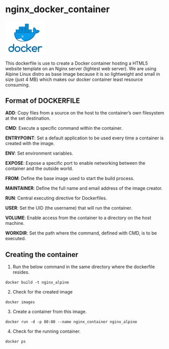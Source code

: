 # nginx_docker_container

<img src="logo.png" width=25% height=25%>


This dockerfile is use to create a Docker container hosting a HTML5 website template on an Nginx server (lightest web server).
We are using Alpine Linux distro as base image because it is so lightweight and small in size (just 4 MB) which makes our docker container least resource consuming.

## Format of DOCKERFILE

**ADD**: Copy files from a source on the host to the container’s own filesystem at the set destination.

**CMD**: Execute a specific command within the container.

**ENTRYPOINT**: Set a default application to be used every time a container is created with the image.

**ENV**: Set environment variables.

**EXPOSE**: Expose a specific port to enable networking between the container and the outside world.

**FROM**: Define the base image used to start the build process.

**MAINTAINER**: Define the full name and email address of the image creator.

**RUN**: Central executing directive for Dockerfiles.

**USER**: Set the UID (the username) that will run the container.

**VOLUME**: Enable access from the container to a directory on the host machine.

**WORKDIR**: Set the path where the command, defined with CMD, is to be executed.


## Creating the container

1. Run the below command in the same directory where the dockerfile resides.

```docker build -t nginx_alpine```

2. Check for the created image

```docker images```

3. Create a container from this image.

```docker run -d -p 80:80 --name nginx_container nginx_alpine```

4. Check for the running container.

```docker ps``` 


